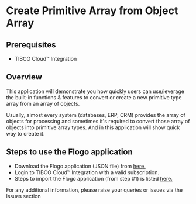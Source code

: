 #  Create Primitive Array from Object Array

## Prerequisites
- TIBCO Cloud™ Integration

## Overview
This application will demonstrate you how quickly users can use/leverage the built-in functions & features to convert or create a new primitive type array from an array of objects. 

Usually, almost every system (databases, ERP, CRM) provides the array of objects for processing and sometimes it's required to convert those array of objects into primitive array types. And in this application will show quick way to create it. 

## Steps to use the Flogo application
- Download the Flogo application (JSON file) from [here.](https://github.com/TIBCOSoftware/tci-flogo/blob/master/samples/app-dev/Array-Operations/PrimitiveArray_from_ObjectArray/MP-PrimitiveArray-From-ObjectArray.json) 
- Login to TIBCO Cloud™ Integration with a valid subscription.
- Steps to import the Flogo application (from step #1) is listed [here.](https://github.com/TIBCOSoftware/tci-flogo/blob/master/samples/app-dev/readme.md)



For any additional information, please raise your queries or issues via the Issues section

